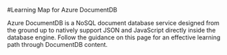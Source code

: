 <properties 
	pageTitle="Learning Map for DocumentDB | Microsoft Azure" 
	description="Get a visual map of the resources available to go from 0 to 60 on Azure DocumentDB."
	services="documentdb" 
	documentationCenter="" 
	authors="AndrewHoh" 
	manager="jhubbard" 
	editor="mimig"/>

<tags 
	ms.service="documentdb" 
	ms.devlang="na" 
	ms.topic="get-started-article" 
	ms.tgt_pltfrm="na" 
	ms.workload="data-services" 
	ms.date="06/30/2015" 
	ms.author="anhoh"/>

#Learning Map for Azure DocumentDB

Azure DocumentDB is a NoSQL document database service designed from the ground up to natively support JSON and JavaScript directly inside the database engine. Follow the guidance on this page for an effective learning path through DocumentDB content. 

<object type="image/svg+xml" data="https://sidneyhcontent.blob.core.windows.net/documentation/DocumentDB.Content.Flow.svg" width="100%" height="100%">
</object>
 
